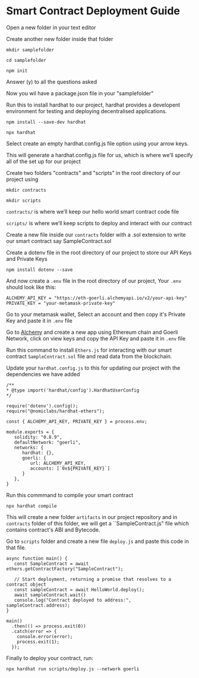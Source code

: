 # Smart Contract Deployment Guide

Open a new folder in your text editor

Create another new folder inside that folder

 ```
 mkdir samplefolder
 ```

 ```
 cd samplefolder
  ```
  
   ```
   npm init
   ```
   
   Answer (y) to all the questions asked
   
   Now you wil have a package.json file in your "samplefolder"
   
   Run this to install hardhat to our project, hardhat provides a developent environment for testing and deploying decentralised applications.
   
   ```
   npm install --save-dev hardhat
  ```
  
  ```
  npx hardhat
```

Select create an empty hardhat.config.js file option using your arrow keys.

This will generate a hardhat.config.js file for us, which is where we’ll specify all of the set up for our project

Create two folders "contracts" and "scripts" in the root directory of our project using

```
mkdir contracts
```

```
mkdir scripts
```
``contracts/`` is where we’ll keep our hello world smart contract code file

``scripts/`` is where we’ll keep scripts to deploy and interact with our contract

Create a new file inside our ``contracts`` folder with a .sol extension to write our smart contract say SampleContract.sol

Create a dotenv file in the root directory of our project to store our API Keys and Private Keys

```
npm install dotenv --save
```

And now create a ``.env`` file in the root directory of our project, Your ``.env`` should look like this:

```
ALCHEMY_API_KEY = "https://eth-goerli.alchemyapi.io/v2/your-api-key"
PRIVATE_KEY = "your-metamask-private-key"
```

Go to your metamask wallet, Select an account and then copy it's Private Key and paste it in ``.env`` file

Go to [Alchemy](https://www.alchemy.com/) and create a new app using Ethereum chain and Goerli Network, click on view keys and copy the API Key and paste it in ``.env`` file

Run this command to install ``Ethers.js`` for interacting with our smart contract ``SampleContract.sol`` file and read data from the blockchain.

Update your ``hardhat.config.js`` to this for updating our project with the dependencies we have added

```
/**
* @type import('hardhat/config').HardhatUserConfig
*/

require('dotenv').config();
require("@nomiclabs/hardhat-ethers");

const { ALCHEMY_API_KEY, PRIVATE_KEY } = process.env;

module.exports = {
   solidity: "0.8.9",
   defaultNetwork: "goerli",
   networks: {
      hardhat: {},
      goerli: {
         url: ALCHEMY_API_KEY,
         accounts: [`0x${PRIVATE_KEY}`]
      }
   },
}
```

Run this commmand to compile your smart contract

```
npx hardhat compile
```

This will create a new folder ``artifacts`` in our project repository and in ``contracts`` folder of this folder, we will get a ``SampleContract.js" file which contains contract's ABI and Bytecode.

Go to ``scripts`` folder and create a new file ``deploy.js`` and paste this code in that file.

```
async function main() {
   const SampleContract = await ethers.getContractFactory("SampleContract");

   // Start deployment, returning a promise that resolves to a contract object
   const sampleContract = await HelloWorld.deploy();
   await sampleContract.wait()
   console.log("Contract deployed to address:", sampleContract.address);
}

main()
  .then(() => process.exit(0))
  .catch(error => {
    console.error(error);
    process.exit(1);
  });

```

Finally to deploy your contract, run:

```
npx hardhat run scripts/deploy.js --network goerli
```
